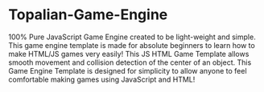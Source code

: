 # Topalian-Game-Engine
100% Pure JavaScript Game Engine created to be light-weight and simple. This game engine template is made for absolute beginners to learn how to make HTML/JS games very easily!
This JS HTML Game Template allows smooth movement and collision detection of the center of an object. This Game Engine Template is designed for simplicity to allow anyone to feel comfortable making games using JavaScript and HTML!
